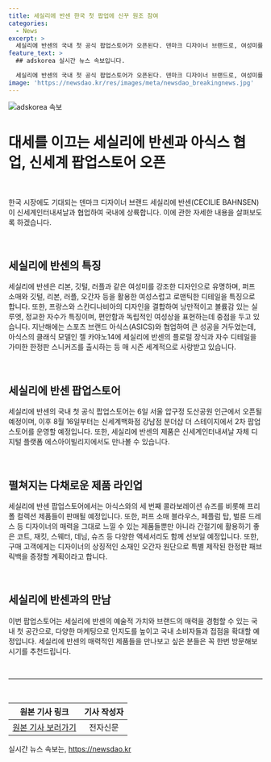```yaml
---
title: 세실리에 반센 한국 첫 팝업에 신꾸 원조 참여
categories:
  - News
excerpt: >
  세실리에 반센의 국내 첫 공식 팝업스토어가 오픈된다. 덴마크 디자이너 브랜드로, 여성미를 특징으로 하는 신발의 신꾸 열풍을 몰고 온 세실리에 반센은 단숨에 이름을 알렸다. 8월 14일까지 압구정 도산공원 인근에서, 이후 신세계백화점 강남점 분더샵 더 스테이지에서 팝업 스토어 운영 예정이며, 세실리에 반센의 여성스러우면서 로맨틱한 디자인을 만나볼 수 있다. 아식스와 협업한 스니커즈로 화제를 모은 브랜드이며, 이번 팝업스토어에서는 세 번째 콜라보 제품과 프리폴 컬렉션 제품들이 함께 선보인다.
feature_text: >
  ## adskorea 실시간 뉴스 속보입니다.

  세실리에 반센의 국내 첫 공식 팝업스토어가 오픈된다. 덴마크 디자이너 브랜드로, 여성미를 특징으로 하는 신발의 신꾸 열풍을 몰고 온 세실리에 반센은 단숨에 이름을 알렸다. 8월 14일까지 압구정 도산공원 인근에서, 이후 신세계백화점 강남점 분더샵 더 스테이지에서 팝업 스토어 운영 예정이며, 세실리에 반센의 여성스러우면서 로맨틱한 디자인을 만나볼 수 있다. 아식스와 협업한 스니커즈로 화제를 모은 브랜드이며, 이번 팝업스토어에서는 세 번째 콜라보 제품과 프리폴 컬렉션 제품들이 함께 선보인다.
image: 'https://newsdao.kr/res/images/meta/newsdao_breakingnews.jpg'
---
```


<p><img src="https://newsdao.kr/res/images/meta/newsdao_breakingnews.jpg" alt="adskorea 속보" /></p>

<h1>대세를 이끄는 세실리에 반센과 아식스 협업, 신세계 팝업스토어 오픈</h1>

<p data-ke-size="size16">&nbsp;</p>

<p>한국 시장에도 기대되는 덴마크 디자이너 브랜드 세실리에 반센(CECILIE BAHNSEN)이 신세계인터내셔날과 협업하여 국내에 상륙합니다. 이에 관한 자세한 내용을 살펴보도록 하겠습니다.</p>

<p data-ke-size="size16">&nbsp;</p>

<h2 data-ke-size="size26">세실리에 반센의 특징</h2>

<p data-ke-size="size16">세실리에 반센은 리본, 깃털, 러플과 같은 여성미를 강조한 디자인으로 유명하며, 퍼프 소매와 깃털, 리본, 러플, 오간자 등을 활용한 여성스럽고 로맨틱한 디테일을 특징으로 합니다. 또한, 프랑스와 스칸디나비아의 디자인을 결합하여 낭만적이고 볼륨감 있는 실루엣, 정교한 자수가 특징이며, 편안함과 독립적인 여성상을 표현하는데 중점을 두고 있습니다. 지난해에는 스포츠 브랜드 아식스(ASICS)와 협업하여 큰 성공을 거두었는데, 아식스의 클래식 모델인 젤 카야노14에 세실리에 반센의 플로럴 장식과 자수 디테일을 가미한 한정판 스니커즈를 출시하는 등 매 시즌 세계적으로 사랑받고 있습니다.</p>

<p data-ke-size="size16">&nbsp;</p>

<h2 data-ke-size="size26">세실리에 반센 팝업스토어</h2>

<p data-ke-size="size16">세실리에 반센의 국내 첫 공식 팝업스토어는 6일 서울 압구정 도산공원 인근에서 오픈될 예정이며, 이후 8월 16일부터는 신세계백화점 강남점 분더샵 더 스테이지에서 2차 팝업 스토어를 운영할 예정입니다. 또한, 세실리에 반센의 제품은 신세계인터내셔날 자체 디지털 플랫폼 에스아이빌리지에서도 만나볼 수 있습니다.</p>

<p data-ke-size="size16">&nbsp;</p>

<h2 data-ke-size="size26">펼쳐지는 다채로운 제품 라인업</h2>

<p data-ke-size="size16">세실리에 반센 팝업스토어에서는 아식스와의 세 번째 콜라보레이션 슈즈를 비롯해 프리폴 컬렉션 제품들이 판매될 예정입니다. 또한, 퍼프 소매 블라우스, 페플럼 탑, 벌룬 드레스 등 디자이너의 매력을 그대로 느낄 수 있는 제품들뿐만 아니라 간절기에 활용하기 좋은 코트, 재킷, 스웨터, 데님, 슈즈 등 다양한 액세서리도 함께 선보일 예정입니다. 또한, 구매 고객에게는 디자이너의 상징적인 소재인 오간자 원단으로 특별 제작된 한정판 패브릭백을 증정할 계획이라고 합니다.</p>

<p data-ke-size="size16">&nbsp;</p>

<h2 data-ke-size="size26">세실리에 반센과의 만남</h2>

<p data-ke-size="size16">이번 팝업스토어는 세실리에 반센의 예술적 가치와 브랜드의 매력을 경험할 수 있는 국내 첫 공간으로, 다양한 마케팅으로 인지도를 높이고 국내 소비자들과 접점을 확대할 예정입니다. 세실리에 반센의 매력적인 제품들을 만나보고 싶은 분들은 꼭 한번 방문해보시기를 추천드립니다.</p>

<p data-ke-size="size16">&nbsp;</p>

<hr>

<p data-ke-size="size16">&nbsp;</p>

<table>
    <thead>
        <tr>
            <th style="text-align: center;">원본 기사 링크</th>
            <th style="text-align: center;">기사 작성자</th>
        </tr>
    </thead>
    <tbody>
        <tr>
            <td style="text-align: center;"><a href="https://www.etnews.com/20210805000127">원본 기사 보러가기</a></td>
            <td style="text-align: center;">전자신문</td>
        </tr>
    </tbody>
</table>
실시간 뉴스 속보는, <a href="https://newsdao.kr" rel="dofollow">https://newsdao.kr</a>


